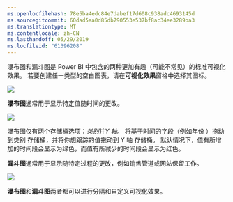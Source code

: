 ```yaml
---
ms.openlocfilehash: 78e5ba4edc84e7dabef17d608c938adc4693145d
ms.sourcegitcommit: 60dad5aa0d85db790553e537bf8ac34ee3289ba3
ms.translationtype: MT
ms.contentlocale: zh-CN
ms.lasthandoff: 05/29/2019
ms.locfileid: "61396208"
---
```

瀑布图和漏斗图是 Power BI 中包含的两种更加有趣（可能不常见）的标准可视化效果。 若要创建任一类型的空白图表，请在**可视化效果**窗格中选择其图标。

![](media/3-8-create-waterfall-funnel-charts/3-8_1.png)

**瀑布图**通常用于显示特定值随时间的更改。

![](media/3-8-create-waterfall-funnel-charts/3-8_2.png)

瀑布图仅有两个存储桶选项：*类别*并*Y 轴*。 将基于时间的字段（例如年份  ）拖动到类别  存储桶，并将你想跟踪的值拖动到 Y 轴  存储桶。 默认情况下，值有所增加的时间段会显示为绿色，而值有所减少的时间段会显示为红色。

**漏斗图**通常用于显示随特定过程的更改，例如销售管道或网站保留工作。

![](media/3-8-create-waterfall-funnel-charts/3-8_3.png)

**瀑布图**和**漏斗图**两者都可以进行分隔和自定义可视化效果。

